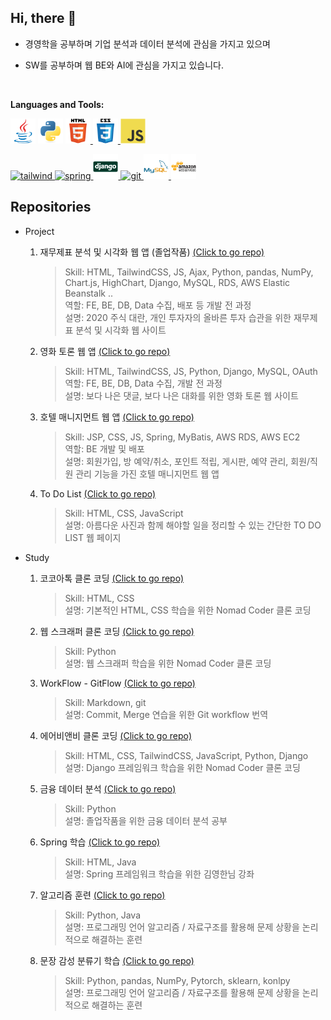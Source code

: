 ## Hi, there 👋  
  

- 경영학을 공부하며 기업 분석과 데이터 분석에 관심을 가지고 있으며
  

- SW를 공부하며 웹 BE와 AI에 관심을 가지고 있습니다.  
  

<br/>  



<p><strong>Languages and Tools:</strong></p>
<p align="left"> 
<a href="https://www.java.com" target="_blank"> <img src="https://raw.githubusercontent.com/devicons/devicon/master/icons/java/java-original.svg" alt="java" width="40" height="40"/></a> <a href="https://www.python.org" target="_blank"> <img src="https://raw.githubusercontent.com/devicons/devicon/master/icons/python/python-original.svg" alt="python" width="40" height="40"/></a> <a href="https://www.w3.org/html/" target="_blank"> <img src="https://raw.githubusercontent.com/devicons/devicon/master/icons/html5/html5-original-wordmark.svg" alt="html5" width="40" height="40"/> </a> <a href="https://www.w3schools.com/css/" target="_blank"> <img src="https://raw.githubusercontent.com/devicons/devicon/master/icons/css3/css3-original-wordmark.svg" alt="css3" width="40" height="40"/> </a> <a href="https://developer.mozilla.org/en-US/docs/Web/JavaScript" target="_blank"> <img src="https://raw.githubusercontent.com/devicons/devicon/master/icons/javascript/javascript-original.svg" alt="javascript" width="40" height="40"/> </a> 
  
  <a href="https://tailwindcss.com/" target="_blank"> <img src="https://www.vectorlogo.zone/logos/tailwindcss/tailwindcss-icon.svg" alt="tailwind" width="40" height="40"/> </a> <a href="https://spring.io/" target="_blank"> <img src="https://www.vectorlogo.zone/logos/springio/springio-icon.svg" alt="spring" width="40" height="40"/> </a> <a href="https://www.djangoproject.com/" target="_blank"> <img src="https://raw.githubusercontent.com/devicons/devicon/master/icons/django/django-original.svg" alt="django" width="40" height="40"/> </a> <a href="https://git-scm.com/" target="_blank"> <img src="https://www.vectorlogo.zone/logos/git-scm/git-scm-icon.svg" alt="git" width="40" height="40"/> </a> <a href="https://www.mysql.com/" target="_blank"> <img src="https://raw.githubusercontent.com/devicons/devicon/master/icons/mysql/mysql-original-wordmark.svg" alt="mysql" width="40" height="40"/> </a> <a href="https://aws.amazon.com" target="_blank"> <img src="https://raw.githubusercontent.com/devicons/devicon/master/icons/amazonwebservices/amazonwebservices-original-wordmark.svg" alt="aws" width="40" height="40"/> </a> 
  </p>

####


## Repositories


- Project

  1. 재무제표 분석 및 시각화 웹 앱 (졸업작품)  [(Click to go repo)](https://github.com/egg528/GraduationProject_FinancialStatementAnalysisWeb)

     > Skill: HTML, TailwindCSS, JS, Ajax, Python, pandas, NumPy, Chart.js, HighChart, Django, MySQL, RDS, AWS Elastic Beanstalk ..  
     > 역할: FE, BE, DB, Data 수집, 배포 등 개발 전 과정  
     > 설명: 2020 주식 대란, 개인 투자자의 올바른 투자 습관을 위한 재무제표 분석 및 시각화 웹 사이트

  2. 영화 토론 웹 앱 [(Click to go repo)](https://github.com/egg528/ToyProject_MovieReviewWeb)

     > Skill: HTML, TailwindCSS, JS, Python, Django, MySQL, OAuth  
     > 역할: FE, BE, DB, Data 수집, 개발 전 과정  
     > 설명: 보다 나은 댓글, 보다 나은 대화를 위한 영화 토론 웹 사이트

  3. 호텔 매니지먼트 웹 앱 [(Click to go repo)](https://github.com/egg528/ToyProject_HotelManagementWeb)
     
     > Skill: JSP, CSS, JS, Spring, MyBatis, AWS RDS, AWS EC2  
     > 역할: BE 개발 및 배포  
     > 설명: 회원가입, 방 예약/취소, 포인트 적립, 게시판, 예약 관리, 회원/직원 관리 기능을 가진 호텔 매니지먼트 웹 앱

  4. To Do List [(Click to go repo)](https://github.com/egg528/ToyProject_ToDoList)
      
     > Skill: HTML, CSS, JavaScript  
     > 설명: 아름다운 사진과 함께 해야할 일을 정리할 수 있는 간단한 TO DO LIST 웹 페이지 


- Study

  1. 코코아톡 클론 코딩 [(Click to go repo)](https://github.com/egg528/Study_FE_KokoaTalkClone)

     > Skill: HTML, CSS  
     > 설명: 기본적인 HTML, CSS 학습을 위한 Nomad Coder 클론 코딩

  2. 웹 스크래퍼 클론 코딩 [(Click to go repo)](https://github.com/egg528/Study_WebScraping)

     > Skill: Python  
     > 설명: 웹 스크래퍼 학습을 위한 Nomad Coder 클론 코딩

  3. WorkFlow - GitFlow [(Click to go repo)](https://github.com/egg528/Study_WorkFlow_GitFlow)
     
     > Skill: Markdown, git  
     > 설명: Commit, Merge 연습을 위한 Git workflow 번역

  4. 에어비앤비 클론 코딩 [(Click to go repo)](https://github.com/egg528/Study_BE_AirbnbClone)
     
     > Skill: HTML, CSS, TailwindCSS, JavaScript, Python, Django  
     > 설명: Django 프레임워크 학습을 위한 Nomad Coder 클론 코딩

  5. 금융 데이터 분석 [(Click to go repo)](https://github.com/egg528/Study_DataAnalysis_FinanceData)
     
     > Skill: Python  
     > 설명: 졸업작품을 위한 금융 데이터 분석 공부

  6. Spring 학습 [(Click to go repo)](https://github.com/egg528/Study_BE_Spring)
     
     > Skill: HTML, Java  
     > 설명: Spring 프레임워크 학습을 위한 김영한님 강좌

  7. 알고리즘 훈련 [(Click to go repo)](https://github.com/egg528/Study_Algorithm)
     
     > Skill: Python, Java  
     > 설명: 프로그래밍 언어 알고리즘 / 자료구조를 활용해 문제 상황을 논리적으로 해결하는 훈련

  8. 문장 감성 분류기 학습 [(Click to go repo)](https://github.com/egg528/Study_ML_sentimentClassifier)
     
     > Skill: Python, pandas, NumPy, Pytorch, sklearn, konlpy  
     > 설명: 프로그래밍 언어 알고리즘 / 자료구조를 활용해 문제 상황을 논리적으로 해결하는 훈련




